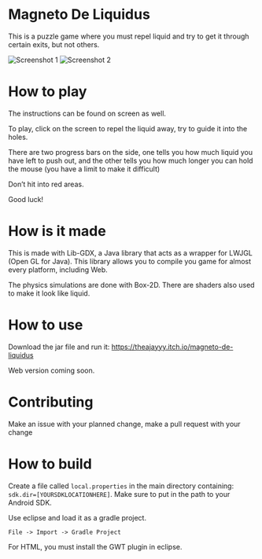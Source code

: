 # Magneto De Liquidus

This is a puzzle game where you must repel liquid and try to get it through certain exits, but not others.

![Screenshot 1](https://static.jam.vg/raw/a1/z/10f15.png)
![Screenshot 2](https://static.jam.vg/raw/a1/z/10f36.png)

# How to play

The instructions can be found on screen as well.

To play, click on the screen to repel the liquid away, try to guide it into the holes.

There are two progress bars on the side, one tells you how much liquid you have left to push out, and the other tells you how much longer you can hold the mouse (you have a limit to make it difficult)

Don’t hit into red areas.

Good luck!

# How is it made

This is made with Lib-GDX, a Java library that acts as a wrapper for LWJGL (Open GL for Java). This library allows you to compile you game for almost every platform, including Web.

The physics simulations are done with Box-2D. There are shaders also used to make it look like liquid.

# How to use

Download the jar file and run it: https://theajayyy.itch.io/magneto-de-liquidus

Web version coming soon.

# Contributing

Make an issue with your planned change, make a pull request with your change

# How to build

Create a file called `local.properties` in the main directory containing: `sdk.dir=[YOURSDKLOCATIONHERE]`. Make sure to put in the path to your Android SDK.

Use eclipse and load it as a gradle project.

`File -> Import -> Gradle Project`

For HTML, you must install the GWT plugin in eclipse.
